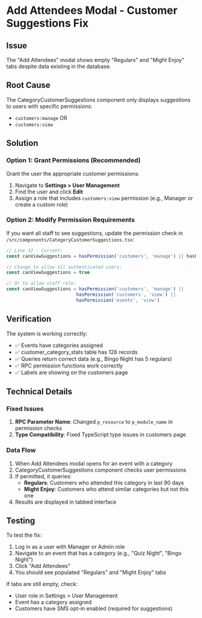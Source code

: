 # Add Attendees Modal - Customer Suggestions Fix

## Issue
The "Add Attendees" modal shows empty "Regulars" and "Might Enjoy" tabs despite data existing in the database.

## Root Cause
The CategoryCustomerSuggestions component only displays suggestions to users with specific permissions:
- `customers:manage` OR
- `customers:view`

## Solution

### Option 1: Grant Permissions (Recommended)
Grant the user the appropriate customer permissions:

1. Navigate to **Settings > User Management**
2. Find the user and click **Edit**
3. Assign a role that includes `customers:view` permission (e.g., Manager or create a custom role)

### Option 2: Modify Permission Requirements
If you want all staff to see suggestions, update the permission check in `/src/components/CategoryCustomerSuggestions.tsx`:

```typescript
// Line 32 - Current:
const canViewSuggestions = hasPermission('customers', 'manage') || hasPermission('customers', 'view')

// Change to allow all authenticated users:
const canViewSuggestions = true

// Or to allow staff role:
const canViewSuggestions = hasPermission('customers', 'manage') || 
                          hasPermission('customers', 'view') || 
                          hasPermission('events', 'view')
```

## Verification
The system is working correctly:
- ✅ Events have categories assigned
- ✅ customer_category_stats table has 128 records
- ✅ Queries return correct data (e.g., Bingo Night has 5 regulars)
- ✅ RPC permission functions work correctly
- ✅ Labels are showing on the customers page

## Technical Details

### Fixed Issues
1. **RPC Parameter Name**: Changed `p_resource` to `p_module_name` in permission checks
2. **Type Compatibility**: Fixed TypeScript type issues in customers page

### Data Flow
1. When Add Attendees modal opens for an event with a category
2. CategoryCustomerSuggestions component checks user permissions
3. If permitted, it queries:
   - **Regulars**: Customers who attended this category in last 90 days
   - **Might Enjoy**: Customers who attend similar categories but not this one
4. Results are displayed in tabbed interface

## Testing
To test the fix:
1. Log in as a user with Manager or Admin role
2. Navigate to an event that has a category (e.g., "Quiz Night", "Bingo Night")
3. Click "Add Attendees"
4. You should see populated "Regulars" and "Might Enjoy" tabs

If tabs are still empty, check:
- User role in Settings > User Management
- Event has a category assigned
- Customers have SMS opt-in enabled (required for suggestions)